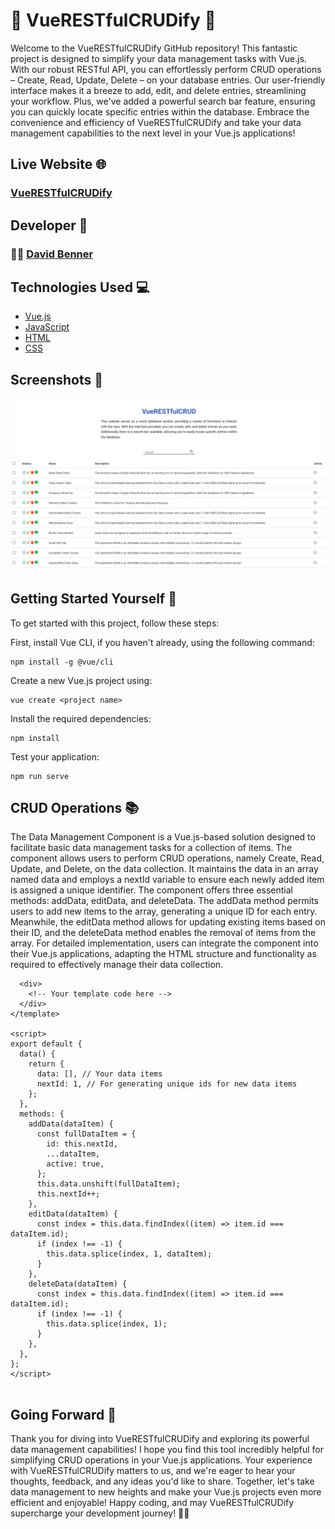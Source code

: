 # 📝 VueRESTfulCRUDify 📝

Welcome to the VueRESTfulCRUDify GitHub repository! This fantastic project is designed to simplify your data management tasks with Vue.js. With our robust RESTful API, you can effortlessly perform CRUD operations – Create, Read, Update, Delete – on your database entries. Our user-friendly interface makes it a breeze to add, edit, and delete entries, streamlining your workflow. Plus, we've added a powerful search bar feature, ensuring you can quickly locate specific entries within the database. Embrace the convenience and efficiency of VueRESTfulCRUDify and take your data management capabilities to the next level in your Vue.js applications!

## Live Website 🌐

### [VueRESTfulCRUDify](https://vue-res-tful-cru-dify.vercel.app/)

## Developer 🤝

### 🧑‍💻 [David Benner](https://github.com/davebenner14)

## Technologies Used 💻

- [Vue.js](https://vuejs.org/guide/introduction.html)
- [JavaScript](https://developer.mozilla.org/en-US/docs/Web/JavaScript)
- [HTML](https://developer.mozilla.org/en-US/docs/Web/HTML)
- [CSS](https://developer.mozilla.org/en-US/docs/Web/CSS)

## Screenshots 📸

![Screenshot 1](Screenshots/Screenshot1.png)

## Getting Started Yourself 🚀

To get started with this project, follow these steps:

First, install Vue CLI, if you haven't already, using the following command:

```
npm install -g @vue/cli
```

Create a new Vue.js project using:

```
vue create <project name>
```

Install the required dependencies:

```
npm install
```

Test your application:

```
npm run serve
```

## CRUD Operations 📚

The Data Management Component is a Vue.js-based solution designed to facilitate basic data management tasks for a collection of items. The component allows users to perform CRUD operations, namely Create, Read, Update, and Delete, on the data collection. It maintains the data in an array named data and employs a nextId variable to ensure each newly added item is assigned a unique identifier. The component offers three essential methods: addData, editData, and deleteData. The addData method permits users to add new items to the array, generating a unique ID for each entry. Meanwhile, the editData method allows for updating existing items based on their ID, and the deleteData method enables the removal of items from the array. For detailed implementation, users can integrate the component into their Vue.js applications, adapting the HTML structure and functionality as required to effectively manage their data collection.

```<template>
  <div>
    <!-- Your template code here -->
  </div>
</template>

<script>
export default {
  data() {
    return {
      data: [], // Your data items
      nextId: 1, // For generating unique ids for new data items
    };
  },
  methods: {
    addData(dataItem) {
      const fullDataItem = {
        id: this.nextId,
        ...dataItem,
        active: true,
      };
      this.data.unshift(fullDataItem);
      this.nextId++;
    },
    editData(dataItem) {
      const index = this.data.findIndex((item) => item.id === dataItem.id);
      if (index !== -1) {
        this.data.splice(index, 1, dataItem);
      }
    },
    deleteData(dataItem) {
      const index = this.data.findIndex((item) => item.id === dataItem.id);
      if (index !== -1) {
        this.data.splice(index, 1);
      }
    },
  },
};
</script>


```

## Going Forward 🚀

Thank you for diving into VueRESTfulCRUDify and exploring its powerful data management capabilities! I hope you find this tool incredibly helpful for simplifying CRUD operations in your Vue.js applications. Your experience with VueRESTfulCRUDify matters to us, and we're eager to hear your thoughts, feedback, and any ideas you'd like to share. Together, let's take data management to new heights and make your Vue.js projects even more efficient and enjoyable! Happy coding, and may VueRESTfulCRUDify supercharge your development journey! 🎉😊
